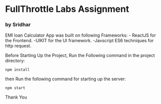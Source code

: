 # FullThrottle Labs Assignment
### by Sridhar

EMI loan Calculator App was built on following Frameworks:
     - ReactJS for the Frontend.
     -UIKIT for the UI framework.
     -Javscript ES6 techniques for http request.
     
Before Starting Up the Project, Run the Following command in the project directory:

```
npm install
```
then Run the following command for starting up the server:
```
npm start
```
Thank You

